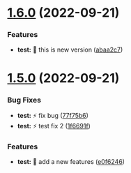 # [1.6.0](https://github.com/JingyuanR/testCI/compare/v1.5.0...v1.6.0) (2022-09-21)


### Features

* **test:** :whale: this is new version ([abaa2c7](https://github.com/JingyuanR/testCI/commit/abaa2c7889ab0dbedc9b54e0113c43e03df828e9))

# [1.5.0](https://github.com/JingyuanR/testCI/compare/v1.4.1...v1.5.0) (2022-09-21)


### Bug Fixes

* **test:** :zap: fix bug ([77f75b6](https://github.com/JingyuanR/testCI/commit/77f75b6b38cb58ff9c8cfb1dcce50c55bb402470))
* **test:** :zap: test fix 2 ([1f6691f](https://github.com/JingyuanR/testCI/commit/1f6691f6944f170bb7de64a197d4f67e78b48892))


### Features

* **test:** :whale: add a new features ([e0f6246](https://github.com/JingyuanR/testCI/commit/e0f624618611a900b4dd3b9a9aa1bf5b000d94e4))
